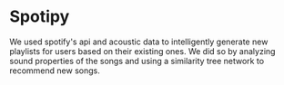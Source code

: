 # Spotipy
We used spotify's api and acoustic data to intelligently generate new playlists for users based on their existing ones. We did so by analyzing sound properties of the songs and using a similarity tree network to recommend new songs.
